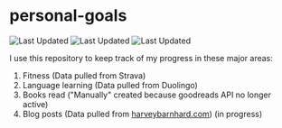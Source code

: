 # personal-goals
![Last Updated](https://img.shields.io/date/1615769553?color=FC4C02&label=Fitness%20Updated&logo=strava)
![Last Updated](https://img.shields.io/date/1615769553?color=7ac70c&label=Language%20Updated&logo=duolingo)
![Last Updated](https://img.shields.io/date/1615769553?color=e9e5cd&label=Books%20Updated&logo=goodreads)

I use this repository to keep track of my progress in these major areas:

1. Fitness (Data pulled from Strava)
2. Language learning (Data pulled from Duolingo)
3. Books read ("Manually" created because goodreads API no longer active)
4. Blog posts (Data pulled from [harveybarnhard.com](https://harveybarnhard.com)) (in progress)
